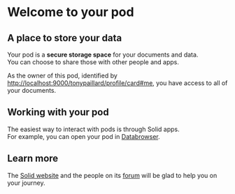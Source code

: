 # Welcome to your pod

## A place to store your data
Your pod is a **secure storage space** for your documents and data.
<br>
You can choose to share those with other people and apps.

As the owner of this pod,
identified by <a href="http://localhost:9000/tonypaillard/profile/card#me">http://localhost:9000/tonypaillard/profile/card#me</a>,
you have access to all of your documents.

## Working with your pod
The easiest way to interact with pods
is through Solid apps.
<br>
For example,
you can open your pod in [Databrowser](https://solid.github.io/mashlib/dist/browse.html?uri=http://localhost:9000/tonypaillard/).

## Learn more
The [Solid website](https://solidproject.org/)
and the people on its [forum](https://forum.solidproject.org/)
will be glad to help you on your journey.
